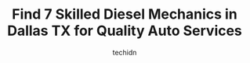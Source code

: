 ---
layout: ampstory
image: https://images.unsplash.com/photo-1653047256226-5abbfa82f1d7?ixlib=rb-4.0.3&ixid=MnwxMjA3fDB8MHxwaG90by1wYWdlfHx8fGVufDB8fHx8&auto=format&fit=crop&w=640&h=853&q=80
author: techidn
featured: false
description: If youre in need of trustworthy and skilled Diesel Mechanic in Dallas TX, USA, youll be pleased to discover the 7 best Diesel Mechanic in town. Their expertise and commitment to customer s
title: Find 7 Skilled Diesel Mechanics in Dallas TX for Quality Auto Services
cover:
   title: Find 7 Skilled Diesel Mechanics in Dallas TX for Quality Auto Services
   subtitle: Rickpate
   background: https://images.unsplash.com/photo-1653047256226-5abbfa82f1d7?ixlib=rb-4.0.3&ixid=MnwxMjA3fDB8MHxwaG90by1wYWdlfHx8fGVufDB8fHx8&auto=format&fit=crop&w=640&h=853&q=80

pages: 
 - layout: thirds
   top: <h1>#1 Cantu Mechanics Mobile Auto and Diesel repair</h1>
   bottom: "<p>December 2022.  Used him on the purchase of a used auto.  He ran diagnostics on a Range Rover and was able to tell me the alternator was failing.  He was spot on.  Will u</p>"
   background: https://www.knot35.com/toplist/wp-content/uploads/2023/06/best-diesel-mechanic-1-in-dallas-tx-1685832622.jpeg
   backgroundblur: true
 - layout: thirds
   top: <h1>#2 Ernesto Diesel Mechanic and Tire Services</h1>
   bottom: "<p>11740 US-175 Frontage Rd, Dallas, TX 75253, United States</p>"
   background: https://www.knot35.com/toplist/wp-content/uploads/2023/06/best-diesel-mechanic-2-in-dallas-tx-1685832623.jpeg
   cta:
      link: https://www.knot35.com/toplist/find-7-skilled-diesel-mechanics-in-dallas-tx-for-quality-auto-services/
      text: Find 7 Skilled Diesel Mechanics in Dallas TX for Quality Auto Services
 - layout: thirds
   top: <h1>#3 Spartan Diesel Shop</h1>
   bottom: "<p>232 Yorktown St, Dallas, TX 75208, United States</p>"
   background: https://www.knot35.com/toplist/wp-content/uploads/2023/06/best-diesel-mechanic-3-in-dallas-tx-1685832623.jpeg
   cta:
      link: https://www.knot35.com/toplist/find-7-skilled-diesel-mechanics-in-dallas-tx-for-quality-auto-services/
      text: Find 7 Skilled Diesel Mechanics in Dallas TX for Quality Auto Services
 - layout: thirds
   top: <h1>#4 Diesel Truck Repair 24/7</h1>
   bottom: "<p>10712 Benbrook Dr, Dallas, TX 75228, United States</p>"
   background: https://images.unsplash.com/photo-1522441815192-d9f04eb0615c?ixlib=rb-4.0.3&ixid=MnwxMjA3fDB8MHxwaG90by1wYWdlfHx8fGVufDB8fHx8&auto=format&fit=crop&w=640&h=853&q=80
   cta:
      link: https://www.knot35.com/toplist/find-7-skilled-diesel-mechanics-in-dallas-tx-for-quality-auto-services/
      text: Find 7 Skilled Diesel Mechanics in Dallas TX for Quality Auto Services
 - layout: thirds
   top: <h1>#5 ATS Diesel Repair</h1>
   bottom: "<p>12730 C F Hawn Fwy, Dallas, TX 75253, United States</p>"
   background: https://images.unsplash.com/photo-1614648718611-0635f29016cb?ixlib=rb-4.0.3&ixid=MnwxMjA3fDB8MHxwaG90by1wYWdlfHx8fGVufDB8fHx8&auto=format&fit=crop&w=640&h=853&q=80
   cta:
      link: https://www.knot35.com/toplist/find-7-skilled-diesel-mechanics-in-dallas-tx-for-quality-auto-services/
      text: Find 7 Skilled Diesel Mechanics in Dallas TX for Quality Auto Services
 - layout: thirds
   top: <h1>#6 Metroplex Diesel and Auto Repair</h1>
   bottom: "<p>3412 Dilido Rd, Dallas, TX 75228, United States</p>"
   background: https://images.unsplash.com/photo-1524169358666-79f22534bc6e?ixlib=rb-4.0.3&ixid=MnwxMjA3fDB8MHxwaG90by1wYWdlfHx8fGVufDB8fHx8&auto=format&fit=crop&w=640&h=853&q=80
   cta:
      link: https://www.knot35.com/toplist/find-7-skilled-diesel-mechanics-in-dallas-tx-for-quality-auto-services/
      text: Find 7 Skilled Diesel Mechanics in Dallas TX for Quality Auto Services
 - layout: thirds
   top: <h1>#7 MENAS Diesel Truck Repair</h1>
   bottom: "<p>12611 C F Hawn Fwy, Dallas, TX 75253, United States</p>"
   background: https://images.unsplash.com/photo-1527067829737-402993088e6b?ixlib=rb-4.0.3&ixid=MnwxMjA3fDB8MHxwaG90by1wYWdlfHx8fGVufDB8fHx8&auto=format&fit=crop&w=640&h=853&q=80
   cta:
      link: https://www.knot35.com/toplist/find-7-skilled-diesel-mechanics-in-dallas-tx-for-quality-auto-services/
      text: Find 7 Skilled Diesel Mechanics in Dallas TX for Quality Auto Services
 - layout: thirds
   middle: Continue reading...
   background: https://images.unsplash.com/photo-1595364397663-fca4f075d796?ixlib=rb-4.0.3&ixid=MnwxMjA3fDB8MHxwaG90by1wYWdlfHx8fGVufDB8fHx8&auto=format&fit=crop&w=640&h=853&q=80
   cta:
      link: https://www.knot35.com/toplist/find-7-skilled-diesel-mechanics-in-dallas-tx-for-quality-auto-services/
      text: Find 7 Skilled Diesel Mechanics in Dallas TX for Quality Auto Services
      
---